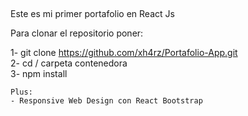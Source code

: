 ##
Este es mi primer portafolio en React Js

Para clonar el repositorio poner:

1- git clone https://github.com/xh4rz/Portafolio-App.git <br>
2- cd / carpeta contenedora <br>
3- npm install

```
Plus:
- Responsive Web Design con React Bootstrap
```
